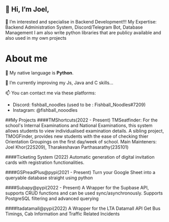 ## 👋 Hi, I’m Joel,

👀 I’m interested and specialise in Backend Development!!!
My Expertise: Backend Administration System, Discord/Telegram Bot, Database Management
I am also write python libraries that are publicy available and also used in my own projects

# About me
🌱 My native language is **Python**.

💞️ I’m currently improving my Js, Java and C skills...

📫 You can contact me via these platforms:
 - Discord: fishball_noodles (used to be : Fishball_Noodles#7209)
 - Instagram: @fishball_nooodles

##My Projects
####TMShortcuts(2022 - Present)
TMSeatfinder: For the school's Internal Examinations and National Examinations, this system allows students to view individualised examination details.
A sibling project, TMOGFinder, provides new students with the ease of checking thier Orientation Groupings on the first day/week of school.
Main Mainteners: Joel Khor(22S209), Tharakeshavan Parthasarathy(23S101)

####Ticketing System (2022)
Automatic generation of digital invitation cards with registration functionalities. 

####GSPreadPlus@pypi(2021 - Present)
Turn your Google Sheet into a queryable database straight using python

####Subapy@pypi(2022 - Present)
A Wrapper for the Supbase API, supports CRUD functions and can be used sync/asynchronously.
Supports PostgreSQL filtering and advanced querying 

####ltadatamall@pypi(2022)
A Wrapper for the LTA Datamall API
Get Bus Timings, Cab Information and Traffic Related Incidents

<!---
TheReaper62/TheReaper62 is a ✨ special ✨ repository because its `README.md` (this file) appears on your GitHub profile.
You can click the Preview link to take a look at your changes.
--->
